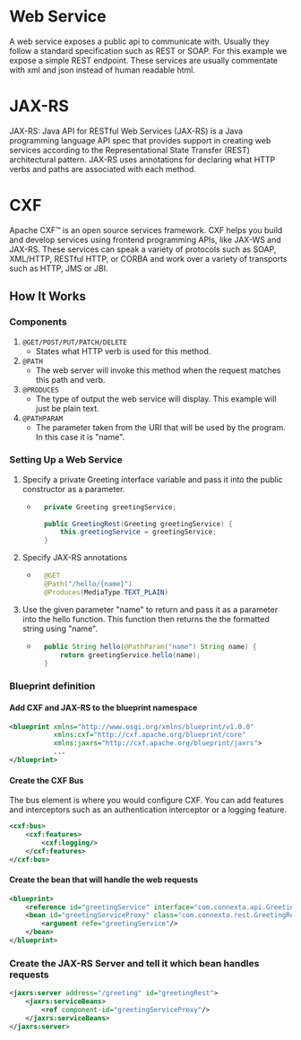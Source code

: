 
# Web Service
A web service exposes a public api to communicate with. Usually they follow a standard specification
such as REST or SOAP. For this example we expose a simple REST endpoint. These services are usually
commentate with xml and json instead of human readable html.

# JAX-RS
JAX-RS: Java API for RESTful Web Services (JAX-RS) is a Java programming language API spec that provides 
support in creating web services according to the Representational State Transfer (REST) architectural 
pattern. JAX-RS uses annotations for declaring what HTTP verbs and paths are associated with each method.

# CXF
Apache CXF™ is an open source services framework. CXF helps you build and develop services using frontend 
programming APIs, like JAX-WS and JAX-RS. These services can speak a variety of protocols such as SOAP, 
XML/HTTP, RESTful HTTP, or CORBA and work over a variety of transports such as HTTP, JMS or JBI.
## How It Works

### Components

1. `@GET/POST/PUT/PATCH/DELETE`  
    * States what HTTP verb is used for this method.
2. `@PATH`
    * The web server will invoke this method when the request matches this path and verb.
3. `@PRODUCES`
    * The type of output the web service will display. This example will just be plain text.
4. `@PATHPARAM`
    * The parameter taken from the URI that will be used by the program. In this case it is "name".
 
 
 
### Setting Up a Web Service

1. Specify a private Greeting interface variable and pass it into the public constructor as a 
parameter. 

    * ```java
        private Greeting greetingService;
        
        public GreetingRest(Greeting greetingService) {
            this.greetingService = greetingService;
        } 
       ```
2. Specify JAX-RS annotations

    * ```java
        @GET
        @Path("/hello/{name}")
        @Produces(MediaType.TEXT_PLAIN)
        ```
3. Use the given parameter "name" to return and pass it as a parameter into the hello function. 
This function then returns the the formatted string using "name".
    * ```java
        public String hello(@PathParam("name") String name) {
            return greetingService.hello(name);
        }
        ```
        
### Blueprint definition
#### Add CXF and JAX-RS to the blueprint namespace
```xml
<blueprint xmlns="http://www.osgi.org/xmlns/blueprint/v1.0.0"
           xmlns:cxf="http://cxf.apache.org/blueprint/core"
           xmlns:jaxrs="http://cxf.apache.org/blueprint/jaxrs">
           ...
</blueprint>
```

#### Create the CXF Bus
The bus element is where you would configure CXF. You can add features and interceptors such as an 
authentication interceptor or a logging feature.
```xml
<cxf:bus>
    <cxf:features>
        <cxf:logging/>
    </cxf:features>
</cxf:bus>
```

#### Create the bean that will handle the web requests
```xml
<blueprint>
    <reference id="greetingService" interface="com.connexta.api.Greeting"/>
    <bean id="greetingServiceProxy" class="com.connexta.rest.GreetingRest">
        <argument refe="greetingService"/>
    </bean>
</blueprint>
```

### Create the JAX-RS Server and tell it which bean handles requests
```xml
<jaxrs:server address="/greeting" id="greetingRest">
    <jaxrs:serviceBeans>
        <ref component-id="greetingServiceProxy"/>
    </jaxrs:serviceBeans>
</jaxrs:server>
```